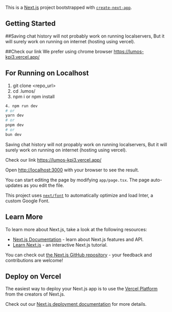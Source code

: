 This is a [Next.js](https://nextjs.org/) project bootstrapped with [`create-next-app`](https://github.com/vercel/next.js/tree/canary/packages/create-next-app).

## Getting Started

##Saving chat history will not probably work on running localservers, But it will surely work on running on internet (hosting using vercel).

##Check our link We prefer using chrome browser https://lumos-kpi3.vercel.app/ 

## For Running on Localhost
1. git clone <repo_url>
2. cd .lumos/
3. npm i or npm install
```bash
4. npm run dev
# or
yarn dev
# or
pnpm dev
# or
bun dev
```
Saving chat history will not propably work on running localservers, But it will surely work on running on internet (hosting using vercel).

Check our link https://lumos-kpi3.vercel.app/

Open [http://localhost:3000](http://localhost:3000) with your browser to see the result.

You can start editing the page by modifying `app/page.tsx`. The page auto-updates as you edit the file.

This project uses [`next/font`](https://nextjs.org/docs/basic-features/font-optimization) to automatically optimize and load Inter, a custom Google Font.

## Learn More

To learn more about Next.js, take a look at the following resources:

- [Next.js Documentation](https://nextjs.org/docs) - learn about Next.js features and API.
- [Learn Next.js](https://nextjs.org/learn) - an interactive Next.js tutorial.

You can check out [the Next.js GitHub repository](https://github.com/vercel/next.js/) - your feedback and contributions are welcome!

## Deploy on Vercel

The easiest way to deploy your Next.js app is to use the [Vercel Platform](https://vercel.com/new?utm_medium=default-template&filter=next.js&utm_source=create-next-app&utm_campaign=create-next-app-readme) from the creators of Next.js.

Check out our [Next.js deployment documentation](https://nextjs.org/docs/deployment) for more details.
